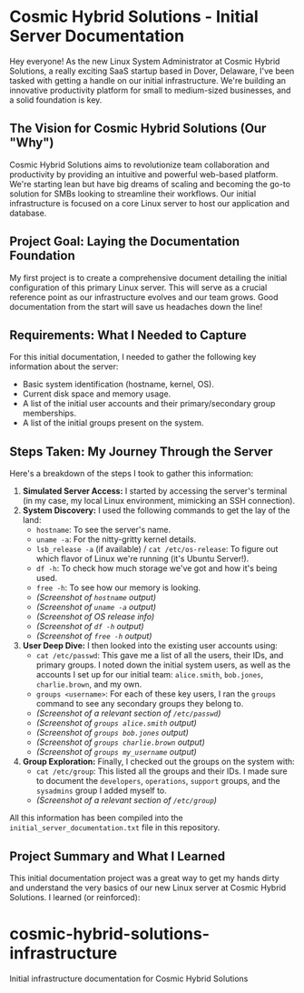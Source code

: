 # Cosmic Hybrid Solutions - Initial Server Documentation

Hey everyone! As the new Linux System Administrator at Cosmic Hybrid Solutions, a really exciting SaaS startup based in Dover, Delaware, I've been tasked with getting a handle on our initial infrastructure. We're building an innovative productivity platform for small to medium-sized businesses, and a solid foundation is key.

## The Vision for Cosmic Hybrid Solutions (Our "Why")

Cosmic Hybrid Solutions aims to revolutionize team collaboration and productivity by providing an intuitive and powerful web-based platform. We're starting lean but have big dreams of scaling and becoming the go-to solution for SMBs looking to streamline their workflows. Our initial infrastructure is focused on a core Linux server to host our application and database.

## Project Goal: Laying the Documentation Foundation

My first project is to create a comprehensive document detailing the initial configuration of this primary Linux server. This will serve as a crucial reference point as our infrastructure evolves and our team grows. Good documentation from the start will save us headaches down the line!

## Requirements: What I Needed to Capture

For this initial documentation, I needed to gather the following key information about the server:

* Basic system identification (hostname, kernel, OS).
* Current disk space and memory usage.
* A list of the initial user accounts and their primary/secondary group memberships.
* A list of the initial groups present on the system.

## Steps Taken: My Journey Through the Server

Here's a breakdown of the steps I took to gather this information:

1.  **Simulated Server Access:** I started by accessing the server's terminal (in my case, my local Linux environment, mimicking an SSH connection).
2.  **System Discovery:** I used the following commands to get the lay of the land:
    * `hostname`: To see the server's name.
    * `uname -a`: For the nitty-gritty kernel details.
    * `lsb_release -a` (if available) / `cat /etc/os-release`: To figure out which flavor of Linux we're running (it's Ubuntu Server!).
    * `df -h`: To check how much storage we've got and how it's being used.
    * `free -h`: To see how our memory is looking.
    * *(Screenshot of `hostname` output)*
    * *(Screenshot of `uname -a` output)*
    * *(Screenshot of OS release info)*
    * *(Screenshot of `df -h` output)*
    * *(Screenshot of `free -h` output)*
3.  **User Deep Dive:** I then looked into the existing user accounts using:
    * `cat /etc/passwd`: This gave me a list of all the users, their IDs, and primary groups. I noted down the initial system users, as well as the accounts I set up for our initial team: `alice.smith`, `bob.jones`, `charlie.brown`, and my own.
    * `groups <username>`: For each of these key users, I ran the `groups` command to see any secondary groups they belong to.
    * *(Screenshot of a relevant section of `/etc/passwd`)*
    * *(Screenshot of `groups alice.smith` output)*
    * *(Screenshot of `groups bob.jones` output)*
    * *(Screenshot of `groups charlie.brown` output)*
    * *(Screenshot of `groups my_username` output)*
4.  **Group Exploration:** Finally, I checked out the groups on the system with:
    * `cat /etc/group`: This listed all the groups and their IDs. I made sure to document the `developers`, `operations`, `support` groups, and the `sysadmins` group I added myself to.
    * *(Screenshot of a relevant section of `/etc/group`)*

All this information has been compiled into the `initial_server_documentation.txt` file in this repository.

## Project Summary and What I Learned

This initial documentation project was a great way to get my hands dirty and understand the very basics of our new Linux server at Cosmic Hybrid Solutions. I learned (or reinforced):
# cosmic-hybrid-solutions-infrastructure
Initial infrastructure documentation for Cosmic Hybrid Solutions
